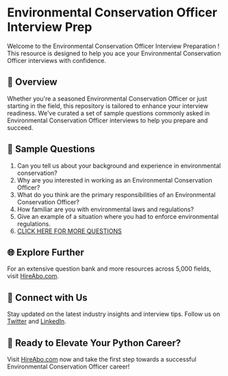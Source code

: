 # Environmental Conservation Officer Interview Prep

Welcome to the Environmental Conservation Officer Interview Preparation ! This resource is designed to help you ace your Environmental Conservation Officer interviews with confidence.

## 🚀 Overview

Whether you're a seasoned Environmental Conservation Officer or just starting in the field, this repository is tailored to enhance your interview readiness. We've curated a set of sample questions commonly asked in Environmental Conservation Officer interviews to help you prepare and succeed.

## 📝 Sample Questions

1. Can you tell us about your background and experience in environmental conservation?
2. Why are you interested in working as an Environmental Conservation Officer?
3. What do you think are the primary responsibilities of an Environmental Conservation Officer?
4. How familiar are you with environmental laws and regulations?
5. Give an example of a situation where you had to enforce environmental regulations.
6. [CLICK HERE FOR MORE QUESTIONS](https://hireabo.com/job/9_1_30/Environmental%20Conservation%20Officer)

## 🌐 Explore Further

For an extensive question bank and more resources across 5,000 fields, visit [HireAbo.com](https://www.hireabo.com).

## 📱 Connect with Us

Stay updated on the latest industry insights and interview tips. Follow us on [Twitter](https://twitter.com/hireabo) and [LinkedIn](https://www.linkedin.com/in/hire-abo-3609972a8/).

## 🚀 Ready to Elevate Your Python Career?

Visit [HireAbo.com](https://www.hireabo.com) now and take the first step towards a successful Environmental Conservation Officer career!